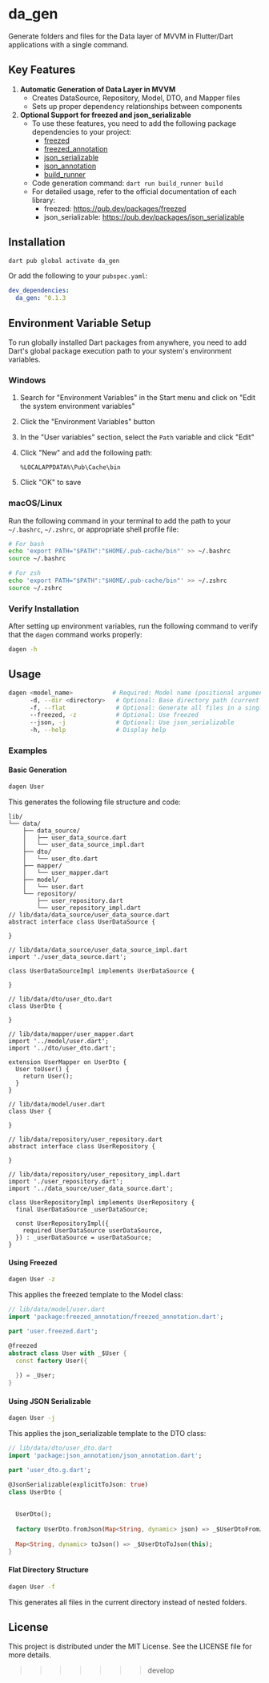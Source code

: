 # da_gen

Generate folders and files for the Data layer of MVVM in Flutter/Dart applications with a single command.

## Key Features

1. **Automatic Generation of Data Layer in MVVM**
   - Creates DataSource, Repository, Model, DTO, and Mapper files
   - Sets up proper dependency relationships between components
2. **Optional Support for freezed and json_serializable**
   - To use these features, you need to add the following package dependencies to your project:
     - [freezed](https://pub.dev/packages/freezed)
     - [freezed_annotation](https://pub.dev/packages/freezed_annotation)
     - [json_serializable](https://pub.dev/packages/json_serializable)
     - [json_annotation](https://pub.dev/packages/json_annotation)
     - [build_runner](https://pub.dev/packages/build_runner)
   - Code generation command: `dart run build_runner build`
   - For detailed usage, refer to the official documentation of each library:
     - freezed: https://pub.dev/packages/freezed
     - json_serializable: https://pub.dev/packages/json_serializable

## Installation

```bash
dart pub global activate da_gen
```

Or add the following to your `pubspec.yaml`:

```yaml
dev_dependencies:
  da_gen: ^0.1.3
```

## Environment Variable Setup

To run globally installed Dart packages from anywhere, you need to add Dart's global package execution path to your system's environment variables.

### Windows

1. Search for "Environment Variables" in the Start menu and click on "Edit the system environment variables"

2. Click the "Environment Variables" button

3. In the "User variables" section, select the `Path` variable and click "Edit"

4. Click "New" and add the following path:

   ```
   %LOCALAPPDATA%\Pub\Cache\bin
   ```

5. Click "OK" to save

### macOS/Linux

Run the following command in your terminal to add the path to your `~/.bashrc`, `~/.zshrc`, or appropriate shell profile file:

```bash
# For bash
echo 'export PATH="$PATH":"$HOME/.pub-cache/bin"' >> ~/.bashrc
source ~/.bashrc

# For zsh
echo 'export PATH="$PATH":"$HOME/.pub-cache/bin"' >> ~/.zshrc
source ~/.zshrc
```

### Verify Installation

After setting up environment variables, run the following command to verify that the `dagen` command works properly:

```bash
dagen -h
```

## Usage

```bash
dagen <model_name>           # Required: Model name (positional argument)
      -d, --dir <directory>   # Optional: Base directory path (current version always uses the lib folder in project root)
      -f, --flat              # Optional: Generate all files in a single folder
      --freezed, -z           # Optional: Use freezed
      --json, -j              # Optional: Use json_serializable
      -h, --help              # Display help
```

### Examples

#### Basic Generation

```bash
dagen User
```

This generates the following file structure and code:

```
lib/
└── data/
    ├── data_source/
    │   ├── user_data_source.dart
    │   └── user_data_source_impl.dart
    ├── dto/
    │   └── user_dto.dart
    ├── mapper/
    │   └── user_mapper.dart
    ├── model/
    │   └── user.dart
    └── repository/
        ├── user_repository.dart
        └── user_repository_impl.dart
// lib/data/data_source/user_data_source.dart
abstract interface class UserDataSource {

}

// lib/data/data_source/user_data_source_impl.dart
import './user_data_source.dart';

class UserDataSourceImpl implements UserDataSource {
  
}

// lib/data/dto/user_dto.dart
class UserDto {

}

// lib/data/mapper/user_mapper.dart
import '../model/user.dart';
import '../dto/user_dto.dart';

extension UserMapper on UserDto {
  User toUser() {
    return User();
  }
}

// lib/data/model/user.dart
class User {

}

// lib/data/repository/user_repository.dart
abstract interface class UserRepository {

}

// lib/data/repository/user_repository_impl.dart
import './user_repository.dart';
import '../data_source/user_data_source.dart';

class UserRepositoryImpl implements UserRepository {
  final UserDataSource _userDataSource;

  const UserRepositoryImpl({
    required UserDataSource userDataSource,
  }) : _userDataSource = userDataSource;
}
```

#### Using Freezed

```bash
dagen User -z
```

This applies the freezed template to the Model class:

```dart
// lib/data/model/user.dart
import 'package:freezed_annotation/freezed_annotation.dart';

part 'user.freezed.dart';

@freezed
abstract class User with _$User {
  const factory User({
    
  }) = _User;
}
```

#### Using JSON Serializable

```bash
dagen User -j
```

This applies the json_serializable template to the DTO class:

```dart
// lib/data/dto/user_dto.dart
import 'package:json_annotation/json_annotation.dart';

part 'user_dto.g.dart';

@JsonSerializable(explicitToJson: true)
class UserDto {
  
  
  UserDto();
  
  factory UserDto.fromJson(Map<String, dynamic> json) => _$UserDtoFromJson(json);
  
  Map<String, dynamic> toJson() => _$UserDtoToJson(this);
}
```

#### Flat Directory Structure

```bash
dagen User -f
```

This generates all files in the current directory instead of nested folders.

## License

This project is distributed under the MIT License. See the LICENSE file for more details.
>>>>>>> develop
